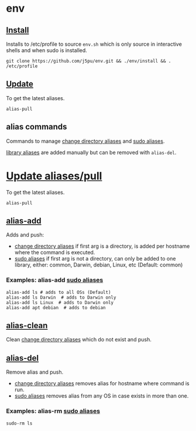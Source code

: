 # env

## [Install](./install)
Installs to /etc/profile to source `env.sh` which is only source in interactive shells and when sudo is installed.

````shell
git clone https://github.com/j5pu/env.git && ./env/install && . /etc/profile
````


## [Update](./bin/alias-pull)
To get the latest aliases.
````shell
alias-pull
````

## alias commands
Commands to manage [change directory aliases](./dirs) and [sudo aliases](./sudo).

[library aliases](./lib) are added manually but can be removed with `alias-del`.


# [Update aliases/pull](./bin/alias-pull)
To get the latest aliases.
````shell
alias-pull
````

## [alias-add](./bin/alias-add)
Adds and push:
* [change directory aliases](./dirs) if first arg is a directory, is added per hostname where the command is executed.
* [sudo aliases](./sudo) if first arg is not a directory, 
can only be added to one library, either: common, Darwin, debian, Linux, etc (Default: common)

### Examples: alias-add [sudo aliases](./sudo)
````shell
alias-add ls # adds to all OSs (Default)
alias-add ls Darwin  # adds to Darwin only
alias-add ls Linux  # adds to Darwin only
alias-add apt debian  # adds to debian
`````

## [alias-clean](./bin/alias-clean)
Clean [change directory aliases](./dirs) which do not exist and push.

## [alias-del](./bin/alias-del)
Remove alias and push.
* [change directory aliases](./dirs) removes alias for hostname where command is run.
* [sudo aliases](./sudo) removes alias from any OS in case exists in more than one.

### Examples: alias-rm [sudo aliases](./sudo)
````shell
sudo-rm ls
`````

